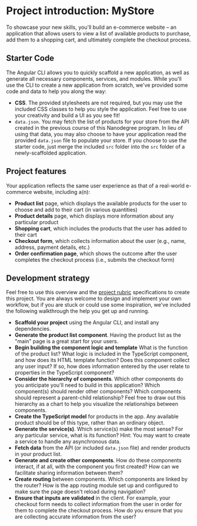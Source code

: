 

# Project introduction: MyStore
 To showcase your new skills, you'll build an e-commerce website – an application that allows users to view a list of available products to purchase, add them to a shopping cart, and ultimately complete the checkout process.

## Starter Code

The Angular CLI allows you to quickly scaffold a new application, as well as generate all necessary components, services, and modules. While you'll use the CLI to create a new application from scratch, we've provided some code and data to help you along the way:

* **CSS**. The provided stylesheets are not required, but you may use the included CSS classes to help you style the application. Feel free to use your creativity and build a UI as you see fit!
* `data.json`. You may fetch the list of products for your store from the API created in the previous course of this Nanodegree program. In lieu of using that data, you may also choose to have your application read the provided `data.json` file to populate your store.
If you choose to use the starter code, just merge the included `src` folder into the `src` folder of a newly-scaffolded application.

## Project features

Your application reflects the same user experience as that of a real-world e-commerce website, including a(n):

* **Product list** page, which displays the available products for the user to choose and add to their cart (in various quantities)
* **Product details** page, which displays more information about any particular product
* **Shopping cart**, which includes the products that the user has added to their cart
* **Checkout form**, which collects information about the user (e.g., name, address, payment details, etc.)
* **Order confirmation page**, which shows the outcome after the user completes the checkout process (i.e., submits the checkout form)

## Development strategy

Feel free to use this overview and the [project rubric](https://review.udacity.com/#!/rubrics/3069/view) specifications to create this project. You are always welcome to design and implement your own workflow, but if you are stuck or could use some inspiration, we've included the following walkthrough the help you get up and running.

* **Scaffold your project** using the Angular CLI, and install any dependencies.
* **Generate the product list component**. Having the product list as the "main" page is a great start for your users.
* **Begin building the component logic and template** What is the function of the product list? What logic is included in the TypeScript component, and how does its HTML template function? Does this component collect any user input? If so, how does information entered by the user relate to properties in the TypeScript component?
* **Consider the hierarchy of components**. Which other components do you anticipate you'll need to build in this application? Which component(s) should render other components? Which components should represent a parent-child relationship? Feel free to draw out this hierarchy as a chart to help you visualize the relationships between components.
* **Create the TypeScript model** for products in the app. Any available product should be of this type, rather than an ordinary object.
* **Generate the service(s)**. Which service(s) make the most sense? For any particular service, what is its function? Hint: You may want to create a service to handle any asynchronous data.
* **Fetch data** from the API (or included `data.json` file) and render products in your product list.
* **Generate and create other components**. How do these components interact, if at all, with the component you first created? How can we facilitate sharing information between them?
* **Create routing** between components. Which components are linked by the router? How is the app routing module set up and configured to make sure the page doesn't reload during navigation?
* **Ensure that inputs are validated** in the client. For example, your checkout form needs to collect information from the user in order for them to complete the checkout process. How do you ensure that you are collecting accurate information from the user?
